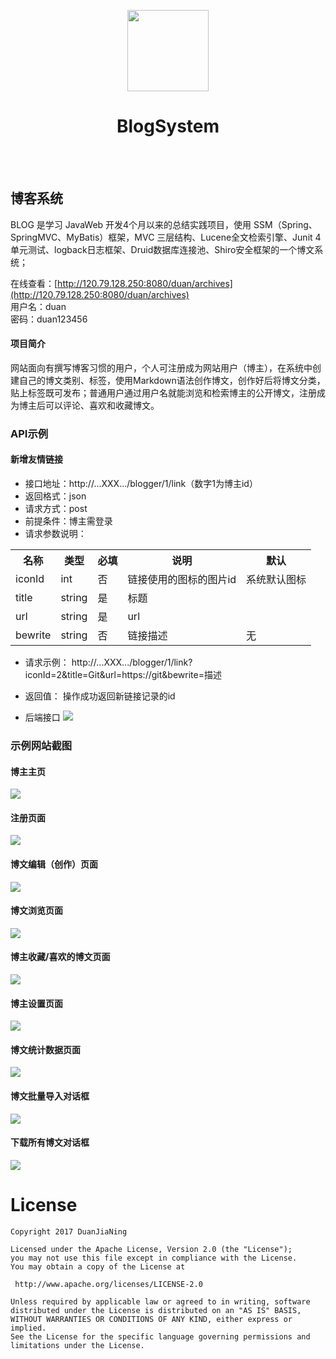 <p align="center">
	<img width="130px" src="https://raw.githubusercontent.com/DuanJiaNing/Pictures/master/BlogSystem/logo.png"/>
	<br/><h1 align="center">BlogSystem<br/></h1><br/><br/>
</p>

## 博客系统

BLOG 是学习 JavaWeb 开发4个月以来的总结实践项目，使用 SSM（Spring、SpringMVC、MyBatis）框架，MVC 三层结构、Lucene全文检索引擎、Junit 4单元测试、logback日志框架、Druid数据库连接池、Shiro安全框架的一个博文系统；

在线查看：[http://120.79.128.250:8080/duan/archives](http://120.79.128.250:8080/duan/archives)<br>
用户名：duan<br>
密码：duan123456<br>

#### 项目简介

网站面向有撰写博客习惯的用户，个人可注册成为网站用户（博主），在系统中创建自己的博文类别、标签，使用Markdown语法创作博文，创作好后将博文分类，贴上标签既可发布；普通用户通过用户名就能浏览和检索博主的公开博文，注册成为博主后可以评论、喜欢和收藏博文。

### API示例

#### 新增友情链接

- 接口地址：http://...XXX.../blogger/1/link（数字1为博主id）
- 返回格式：json
- 请求方式：post
- 前提条件：博主需登录
- 请求参数说明：
<table>
<tr>
<th>名称</th>
<th>类型</th>
<th>必填</th>
<th>说明</th>
<th>默认</th>
</tr>
<tr>
<td>iconId</td>
<td>int</td>
<td>否</td>
<td>链接使用的图标的图片id</td>
<td>系统默认图标</td>
</tr>
<tr>
<td>title</td>
<td>string</td>
<td>是</td>
<td>标题</td>
<td></td>
</tr>
<tr>
<td>url</td>
<td>string</td>
<td>是</td>
<td>url</td>
<td></td>
</tr>
<tr>
<td>bewrite</td>
<td>string</td>
<td>否</td>
<td>链接描述</td>
<td>无</td>
</tr>
</table>

- 请求示例：
http://...XXX.../blogger/1/link?iconId=2&title=Git&url=https://git&bewrite=描述

- 返回值：
操作成功返回新链接记录的id

- 后端接口
![](https://github.com/DuanJiaNing/Pictures/blob/master/BlogSystem/code-BloggerLinkController%23add.png?raw=true)

### 示例网站截图

#### 博主主页
![](https://raw.githubusercontent.com/DuanJiaNing/Pictures/master/BlogSystem/blog-main-page.png)

#### 注册页面
![](https://raw.githubusercontent.com/DuanJiaNing/Pictures/master/BlogSystem/register.png)

#### 博文编辑（创作）页面
![](https://raw.githubusercontent.com/DuanJiaNing/Pictures/master/BlogSystem/blog-edit.png)

#### 博文浏览页面
![](https://raw.githubusercontent.com/DuanJiaNing/Pictures/master/BlogSystem/blog-read.png)

#### 博主收藏/喜欢的博文页面
![](https://raw.githubusercontent.com/DuanJiaNing/Pictures/master/BlogSystem/blog-favourite.png)

#### 博主设置页面
![](https://raw.githubusercontent.com/DuanJiaNing/Pictures/master/BlogSystem/blogger-setting.png)

#### 博文统计数据页面
![](https://raw.githubusercontent.com/DuanJiaNing/Pictures/master/BlogSystem/blog-statistics.png)

#### 博文批量导入对话框
![](https://raw.githubusercontent.com/DuanJiaNing/Pictures/master/BlogSystem/blog-patch-import.png)

#### 下载所有博文对话框
![](https://raw.githubusercontent.com/DuanJiaNing/Pictures/master/BlogSystem/blog-patch-download.png)


License
============

    Copyright 2017 DuanJiaNing

	Licensed under the Apache License, Version 2.0 (the "License");
	you may not use this file except in compliance with the License.
	You may obtain a copy of the License at

     http://www.apache.org/licenses/LICENSE-2.0

	Unless required by applicable law or agreed to in writing, software
	distributed under the License is distributed on an "AS IS" BASIS,
	WITHOUT WARRANTIES OR CONDITIONS OF ANY KIND, either express or implied.
	See the License for the specific language governing permissions and
	limitations under the License.


